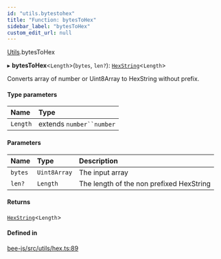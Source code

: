 ```yaml
---
id: "utils.bytestohex"
title: "Function: bytesToHex"
sidebar_label: "bytesToHex"
custom_edit_url: null
---
```


[Utils](../modules/utils.md).bytesToHex

▸ **bytesToHex**<`Length`\>(`bytes`, `len?`): [`HexString`](../types/utils.hexstring.md)<`Length`\>

Converts array of number or Uint8Array to HexString without prefix.

#### Type parameters

| Name | Type |
| :------ | :------ |
| `Length` | extends `number``number` |

#### Parameters

| Name | Type | Description |
| :------ | :------ | :------ |
| `bytes` | `Uint8Array` | The input array |
| `len?` | `Length` | The length of the non prefixed HexString |

#### Returns

[`HexString`](../types/utils.hexstring.md)<`Length`\>

#### Defined in

[bee-js/src/utils/hex.ts:89](https://github.com/ethersphere/bee-js/blob/ae6a776/src/utils/hex.ts#L89)
